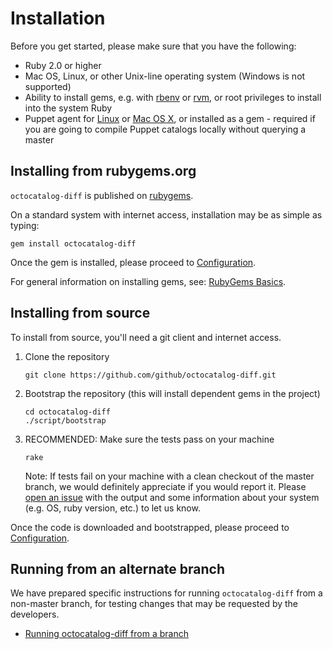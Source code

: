 # Installation

Before you get started, please make sure that you have the following:

- Ruby 2.0 or higher
- Mac OS, Linux, or other Unix-line operating system (Windows is not supported)
- Ability to install gems, e.g. with [rbenv](https://github.com/rbenv/rbenv) or [rvm](https://rvm.io/), or root privileges to install into the system Ruby
- Puppet agent for [Linux](https://docs.puppet.com/puppet/latest/reference/install_linux.html) or [Mac OS X](https://docs.puppet.com/puppet/latest/reference/install_osx.html), or installed as a gem - required if you are going to compile Puppet catalogs locally without querying a master

## Installing from rubygems.org

`octocatalog-diff` is published on [rubygems](https://rubygems.org/gems/octocatalog-diff).

On a standard system with internet access, installation may be as simple as typing:

```
gem install octocatalog-diff
```

Once the gem is installed, please proceed to [Configuration](/doc/configuration.md).

For general information on installing gems, see: [RubyGems Basics](http://guides.rubygems.org/rubygems-basics/#installing-gems).

## Installing from source

To install from source, you'll need a git client and internet access.

1. Clone the repository

    ```
    git clone https://github.com/github/octocatalog-diff.git
    ```

1. Bootstrap the repository (this will install dependent gems in the project)

    ```
    cd octocatalog-diff
    ./script/bootstrap
    ```

1. RECOMMENDED: Make sure the tests pass on your machine

    ```
    rake
    ```

    Note: If tests fail on your machine with a clean checkout of the master branch, we would definitely appreciate if you would report it. Please [open an issue](https://github.com/github/octocatalog-diff/issues/new) with the output and some information about your system (e.g. OS, ruby version, etc.) to let us know.

Once the code is downloaded and bootstrapped, please proceed to [Configuration](/doc/configuration.md).

## Running from an alternate branch

We have prepared specific instructions for running `octocatalog-diff` from a non-master branch, for testing changes that may be requested by the developers.

- [Running octocatalog-diff from a branch](/doc/dev/run-from-branch.md)
